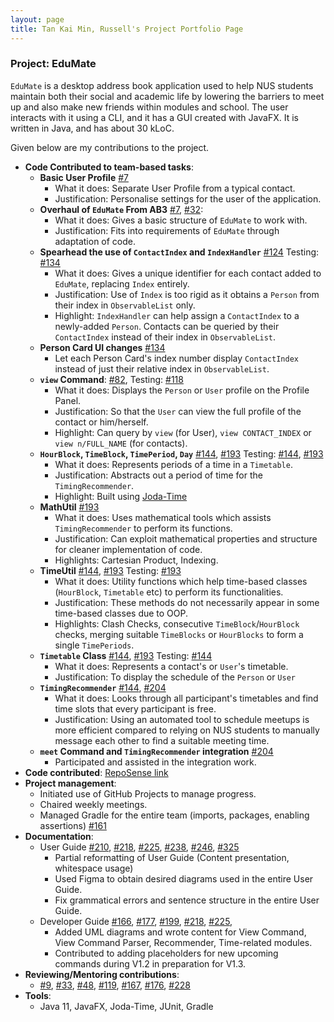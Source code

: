 ```yaml
---
layout: page
title: Tan Kai Min, Russell's Project Portfolio Page
---
```


### Project: EduMate

`EduMate` is a desktop address book application used to help NUS students maintain both their social and academic life by lowering the barriers to meet up and also make new friends within modules and school. 
The user interacts with it using a CLI, and it has a GUI created with JavaFX. It is written in Java, and has about 30 kLoC.

Given below are my contributions to the project.
* **Code Contributed to team-based tasks**:
  * **Basic User Profile** [#7](https://github.com/AY2223S2-CS2103T-W14-2/tp/pull/7)
    * What it does: Separate User Profile from a typical contact.
    * Justification: Personalise settings for the user of the application.
  * **Overhaul of `EduMate` From AB3** [#7](https://github.com/AY2223S2-CS2103T-W14-2/tp/pull/7), [#32](https://github.com/AY2223S2-CS2103T-W14-2/tp/pull/32):
    * What it does: Gives a basic structure of `EduMate` to work with.
    * Justification: Fits into requirements of `EduMate` through adaptation of code.
  * **Spearhead the use of `ContactIndex` and `IndexHandler`** [#124](https://github.com/AY2223S2-CS2103T-W14-2/tp/pull/124) Testing: [#134](https://github.com/AY2223S2-CS2103T-W14-2/tp/pull/134)
    * What it does: Gives a unique identifier for each contact added to `EduMate`, replacing `Index` entirely.
    * Justification: Use of `Index` is too rigid as it obtains a `Person` from their index in `ObservableList` only.
    * Highlight: `IndexHandler` can help assign a `ContactIndex` to a newly-added `Person`. 
Contacts can be queried by their `ContactIndex` instead of their index in `ObservableList`.
  * **Person Card UI changes** [#134](https://github.com/AY2223S2-CS2103T-W14-2/tp/pull/134)
    * Let each Person Card's index number display `ContactIndex` instead of just their relative index in `ObservableList`.
  * **`view` Command**: [#82](https://github.com/AY2223S2-CS2103T-W14-2/tp/pull/82), Testing: [#118](https://github.com/AY2223S2-CS2103T-W14-2/tp/pull/118)
    * What it does: Displays the `Person` or `User` profile on the Profile Panel.
    * Justification: So that the `User` can view the full profile of the contact or him/herself.
    * Highlight: Can query by `view` (for User), `view CONTACT_INDEX` or `view n/FULL_NAME` (for contacts).
  * **`HourBlock`, `TimeBlock`, `TimePeriod`, `Day`** [#144](https://github.com/AY2223S2-CS2103T-W14-2/tp/pull/144), [#193](https://github.com/AY2223S2-CS2103T-W14-2/tp/pull/193) Testing: [#144](https://github.com/AY2223S2-CS2103T-W14-2/tp/pull/144), [#193](https://github.com/AY2223S2-CS2103T-W14-2/tp/pull/193)
    * What it does: Represents periods of a time in a `Timetable`.
    * Justification: Abstracts out a period of time for the `TimingRecommender`.
    * Highlight: Built using [Joda-Time](https://www.joda.org/joda-time/index.html)
  * **MathUtil** [#193](https://github.com/AY2223S2-CS2103T-W14-2/tp/pull/193)
    * What it does: Uses mathematical tools which assists `TimingRecommender` to perform its functions.
    * Justification: Can exploit mathematical properties and structure for cleaner implementation of code.
    * Highlights: Cartesian Product, Indexing.
  * **TimeUtil** [#144](https://github.com/AY2223S2-CS2103T-W14-2/tp/pull/144), [#193](https://github.com/AY2223S2-CS2103T-W14-2/tp/pull/193) Testing: [#193](https://github.com/AY2223S2-CS2103T-W14-2/tp/pull/193)
    * What it does: Utility functions which help time-based classes (`HourBlock`, `Timetable` etc) to perform its functionalities.
    * Justification: These methods do not necessarily appear in some time-based classes due to OOP.
    * Highlights: Clash Checks, consecutive `TimeBlock`/`HourBlock` checks, merging suitable `TimeBlocks` or `HourBlocks` to form a single `TimePeriods`.
  * **`Timetable` Class** [#144](https://github.com/AY2223S2-CS2103T-W14-2/tp/pull/144), [#193](https://github.com/AY2223S2-CS2103T-W14-2/tp/pull/193) Testing: [#144](https://github.com/AY2223S2-CS2103T-W14-2/tp/pull/144)
    * What it does: Represents a contact's or `User`'s timetable.
    * Justification: To display the schedule of the `Person` or `User`
  * **`TimingRecommender`** [#144](https://github.com/AY2223S2-CS2103T-W14-2/tp/pull/144), [#204](https://github.com/AY2223S2-CS2103T-W14-2/tp/pull/204)
    * What it does: Looks through all participant's timetables and find time slots that every participant is free.
    * Justification: Using an automated tool to schedule meetups is more efficient compared to relying on NUS students to manually message each other to find a suitable meeting time.
  * **`meet` Command and `TimingRecommender` integration** [#204](https://github.com/AY2223S2-CS2103T-W14-2/tp/pull/204)
    * Participated and assisted in the integration work.
* **Code contributed**: [RepoSense link](https://nus-cs2103-ay2223s2.github.io/tp-dashboard/?search=russelltankaimin&breakdown=true)
* **Project management**:
  * Initiated use of GitHub Projects to manage progress.
  * Chaired weekly meetings.
  * Managed Gradle for the entire team (imports, packages, enabling assertions) [#161](https://github.com/AY2223S2-CS2103T-W14-2/tp/pull/161)
* **Documentation**:
  * User Guide [#210](https://github.com/AY2223S2-CS2103T-W14-2/tp/pull/210), [#218](https://github.com/AY2223S2-CS2103T-W14-2/tp/pull/218), [#225](https://github.com/AY2223S2-CS2103T-W14-2/tp/pull/225), [#238](https://github.com/AY2223S2-CS2103T-W14-2/tp/pull/238), [#246](https://github.com/AY2223S2-CS2103T-W14-2/tp/pull/246), [#325](https://github.com/AY2223S2-CS2103T-W14-2/tp/pull/325)
    * Partial reformatting of User Guide (Content presentation, whitespace usage)
    * Used Figma to obtain desired diagrams used in the entire User Guide.
    * Fix grammatical errors and sentence structure in the entire User Guide.
  * Developer Guide [#166](https://github.com/AY2223S2-CS2103T-W14-2/tp/pull/166), [#177](https://github.com/AY2223S2-CS2103T-W14-2/tp/pull/177), [#199](https://github.com/AY2223S2-CS2103T-W14-2/tp/pull/199), [#218](https://github.com/AY2223S2-CS2103T-W14-2/tp/pull/218), [#225](https://github.com/AY2223S2-CS2103T-W14-2/tp/pull/225),
    * Added UML diagrams and wrote content for View Command, View Command Parser, Recommender, Time-related modules.
    * Contributed to adding placeholders for new upcoming commands during V1.2 in preparation for V1.3.
* **Reviewing/Mentoring contributions**:
    * [#9](https://github.com/AY2223S2-CS2103T-W14-2/tp/pull/9), [#33](https://github.com/AY2223S2-CS2103T-W14-2/tp/pull/33),
[#48](https://github.com/AY2223S2-CS2103T-W14-2/tp/pull/58), [#119](https://github.com/AY2223S2-CS2103T-W14-2/tp/pull/119),
[#167](https://github.com/AY2223S2-CS2103T-W14-2/tp/pull/167), [#176](https://github.com/AY2223S2-CS2103T-W14-2/tp/pull/176),
[#228](https://github.com/AY2223S2-CS2103T-W14-2/tp/pull/228)
* **Tools**:
  * Java 11, JavaFX, Joda-Time, JUnit, Gradle

